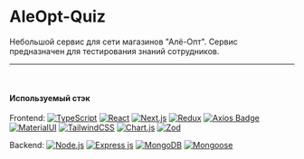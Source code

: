 # AleOpt-Quiz

Небольшой сервис для сети магазинов "Алё-Опт".
Сервис предназначен для тестирования знаний сотрудников.

----
<br>

#### Используемый стэк
Frontend:
[![TypeScript](https://img.shields.io/badge/Typescript-294E80.svg?style=flat&logo=typescript&logoColor=white)](https://www.typescriptlang.org/)
[![React](https://img.shields.io/badge/React-61DAFB?logo=react&logoColor=000&style=flat&)](https://react.dev/)
[![Next.js](https://img.shields.io/badge/Next.js-000?logo=nextdotjs&logoColor=fff&style=flat)](https://nextjs.org/)
[![Redux](https://img.shields.io/badge/Redux-764ABC?logo=redux&logoColor=fff&style=flat&logoColor=white)](https://redux.js.org/)
[![Axios Badge](https://img.shields.io/badge/Axios-5A29E4?logo=axios&logoColor=fff&style=flat)](https://axios-http.com/)
[![MaterialUI](https://img.shields.io/badge/MUI-007FFF?logo=mui&logoColor=fff&style=flat)](https://mui.com/)
[![TailwindCSS](https://img.shields.io/badge/Tailwind%20CSS-06B6D4?logo=tailwindcss&logoColor=fff&style=flat)](https://tailwindcss.com/)
[![Chart.js](https://img.shields.io/badge/Chart.js-FF6384?logo=chartdotjs&logoColor=fff&style=flat)](https://www.chartjs.org/)
[![Zod](https://img.shields.io/badge/Zod-3E67B1?logo=zod&logoColor=fff&style=flat)](https://zod.dev/)

Backend:
[![Node.js](https://img.shields.io/badge/node.js-6DA55F?style=flat&logo=node.js&logoColor=white)](https://nodejs.org/)
[![Express js](https://img.shields.io/badge/Express.js-000099?style=flat&logo=express&logoColor=white)](https://expressjs.com/)
[![MongoDB](https://img.shields.io/badge/MongoDB-4EA94B?style=flat&logo=mongodb&logoColor=white)](https://www.mongodb.com/)
[![Mongoose](https://img.shields.io/badge/Mongoose-880000?style=flat&logo=mongoose&logoColor=FFF)](https://mongoosejs.com/)
